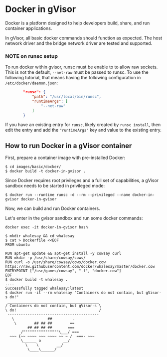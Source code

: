 # Docker in gVisor

Docker is a platform designed to help developers build, share, and run container
applications.

In gVisor, all basic docker commands should function as expected. The host
network driver and the bridge network driver are tested and supported.

### NOTE on runsc setup

To run docker within gvisor, runsc must be enable to to allow raw sockets. This is
not the default, `--net-raw` must be passed to runsc. To use the following tutorial,
that means having the following configuration in `/etc/docker/daemon.json`:

```json
        "runsc": {
            "path": "/usr/local/bin/runsc",
            "runtimeArgs": [
                "--net-raw"
            ]
        }
```

If you have an existing entry for `runsc`, likely created by `runsc install`, then
edit the entry and add the `"runtimeArgs"` key and value to the existing entry.

## How to run Docker in a gVisor container

First, prepare a container image with pre-installed Docker:

```shell
$ cd images/basic/docker/
$ docker build -t docker-in-gvisor .
```

Since Docker requires root privileges and a full set of capabilities, a gVisor
sandbox needs to be started in privileged mode:

```shell
$ docker run --runtime runsc -d --rm --privileged --name docker-in-gvisor docker-in-gvisor
```

Now, we can build and run Docker containers.

Let's enter in the gvisor sandbox and run some docker commands:

```shell
docker exec -it docker-in-gvisor bash
```

```shell
$ mkdir whalesay && cd whalesay
$ cat > Dockerfile <<EOF
FROM ubuntu

RUN apt-get update && apt-get install -y cowsay curl
RUN mkdir -p /usr/share/cowsay/cows/
RUN curl -o /usr/share/cowsay/cows/docker.cow https://raw.githubusercontent.com/docker/whalesay/master/docker.cow
ENTRYPOINT ["/usr/games/cowsay", "-f", "docker.cow"]
EOF
$ docker build -t whalesay .
....
Successfully tagged whalesay:latest
$ docker run -it --rm whalesay "Containers do not contain, but gVisor-s do!"
 _________________________________________
/ Containers do not contain, but gVisor-s \
\ do!                                     /
 -----------------------------------------
   \               ##         .
    \        ## ## ##        ==
          ## ## ## ##       ===
       /""""""""""""""""\___/ ===
  ~~~ {~~ ~~~~ ~~~ ~~~~ ~~ ~ /  ===- ~~~
       \______ o          __/
         \    \        __/
          \____\______/

```
